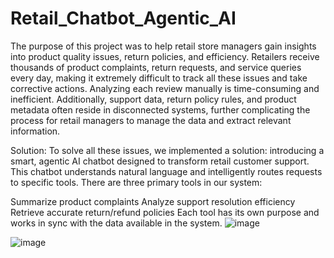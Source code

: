 # Retail_Chatbot_Agentic_AI

The purpose of this project was to help retail store managers gain insights into product quality issues, return policies, and efficiency. Retailers receive thousands of product complaints, return requests, and service queries every day, making it extremely difficult to track all these issues and take corrective actions. Analyzing each review manually is time-consuming and inefficient. Additionally, support data, return policy rules, and product metadata often reside in disconnected systems, further complicating the process for retail managers to manage the data and extract relevant information.

Solution:
To solve all these issues, we implemented a solution: introducing a smart, agentic AI chatbot designed to transform retail customer support. This chatbot understands natural language and intelligently routes requests to specific tools. There are three primary tools in our system:

Summarize product complaints
Analyze support resolution efficiency
Retrieve accurate return/refund policies
Each tool has its own purpose and works in sync with the data available in the system.
![image](https://github.com/user-attachments/assets/9e996e71-fab2-475e-b7e0-6e8de648eceb)

![image](https://github.com/user-attachments/assets/5e5cecc6-80ac-4fdc-ad84-c787cd59b6b1)


